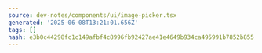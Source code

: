 ```yaml
---
source: dev-notes/components/ui/image-picker.tsx
generated: '2025-06-08T13:21:01.656Z'
tags: []
hash: e3b0c44298fc1c149afbf4c8996fb92427ae41e4649b934ca495991b7852b855
---
```


